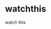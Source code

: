 watchthis
=========

watch this




























































































